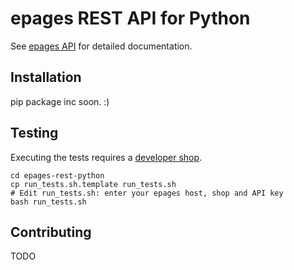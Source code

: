 epages REST API for Python
==========================

See [epages API](https://developer.epages.com/apps) for detailed documentation.

Installation
------------

pip package inc soon. :)

Testing
-------

Executing the tests requires a [developer shop](http://www.epages.cloud/developer/).

    cd epages-rest-python
    cp run_tests.sh.template run_tests.sh
    # Edit run_tests.sh: enter your epages host, shop and API key
    bash run_tests.sh

Contributing
------------

TODO
